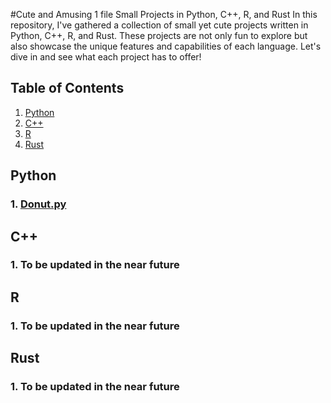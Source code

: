 #Cute and Amusing 1 file Small Projects in Python, C++, R, and Rust
In this repository, I've gathered a collection of small yet cute projects written in Python, C++, R, and Rust. These projects are not only fun to explore but also showcase the unique features and capabilities of each language. Let's dive in and see what each project has to offer!

## Table of Contents

1. [Python](#python)
2. [C++](#c++)
3. [R](#r)
4. [Rust](#rust)

<a name="python"></a>
## Python
### 1. [Donut.py](https://github.com/emocreator/1fileProjects/blob/main/Donut/donut.py)

<a name="c++"></a>
## C++
### 1. To be updated in the near future

<a name="r"></a>
## R
### 1. To be updated in the near future

<a name="Rust"></a>
## Rust
### 1. To be updated in the near future

